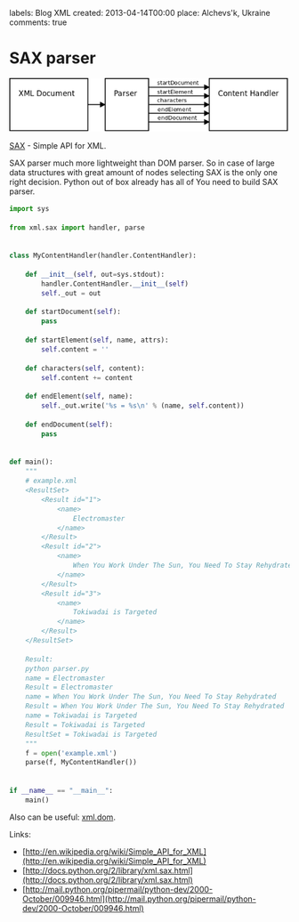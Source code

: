labels: Blog
        XML
created: 2013-04-14T00:00
place: Alchevs'k, Ukraine
comments: true

# SAX parser

![SAX XML parser](sax.png)

[SAX](http://en.wikipedia.org/wiki/Simple_API_for_XML) - Simple API for XML.

SAX parser much more lightweight than DOM parser. So in case of large data structures with great amount of nodes selecting SAX is the only one right decision.
Python out of box already has all of You need to build SAX parser.

```python
import sys

from xml.sax import handler, parse


class MyContentHandler(handler.ContentHandler):

    def __init__(self, out=sys.stdout):
        handler.ContentHandler.__init__(self)
        self._out = out

    def startDocument(self):
        pass

    def startElement(self, name, attrs):
        self.content = ''

    def characters(self, content):
        self.content += content

    def endElement(self, name):
        self._out.write('%s = %s\n' % (name, self.content))

    def endDocument(self):
        pass


def main():
    """
    # example.xml
    <ResultSet>
        <Result id="1">
            <name>
                Electromaster
            </name>
        </Result>
        <Result id="2">
            <name>
                When You Work Under The Sun, You Need To Stay Rehydrated
            </name>
        </Result>
        <Result id="3">
            <name>
                Tokiwadai is Targeted
            </name>
        </Result>
    </ResultSet>

    Result:
    python parser.py
    name = Electromaster
    Result = Electromaster
    name = When You Work Under The Sun, You Need To Stay Rehydrated
    Result = When You Work Under The Sun, You Need To Stay Rehydrated
    name = Tokiwadai is Targeted
    Result = Tokiwadai is Targeted
    ResultSet = Tokiwadai is Targeted
    """
    f = open('example.xml')
    parse(f, MyContentHandler())


if __name__ == "__main__":
    main()
```

Also can be useful: [xml.dom](http://docs.python.org/dev/library/xml.dom.pulldom.html).

Links:

- [http://en.wikipedia.org/wiki/Simple_API_for_XML](http://en.wikipedia.org/wiki/Simple_API_for_XML)
- [http://docs.python.org/2/library/xml.sax.html](http://docs.python.org/2/library/xml.sax.html)
- [http://mail.python.org/pipermail/python-dev/2000-October/009946.html](http://mail.python.org/pipermail/python-dev/2000-October/009946.html)

